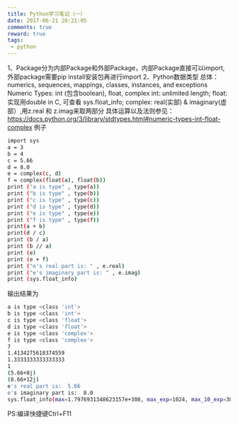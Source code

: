 ```yaml
---
title: Python学习笔记（一）
date: 2017-06-21 20:21:05
comments: true
reward: true
tags: 
 - python
---
```

1、Package分为内部Package和外部Package，内部Package直接可以import,外部package需要pip install安装包再进行import
2、Python数据类型
总体：numerics, sequences, mappings, classes, instances, and exceptions
Numeric Types: int (包含boolean), float, complex
int: unlimited length; float: 实现用double in C, 可查看 sys.float_info; complex: real(实部) & imaginary(虚部）,用z.real 和 z.imag来取两部分
具体运算以及法则参见：https://docs.python.org/3/library/stdtypes.html#numeric-types-int-float-complex
例子
<!-- more -->
``` bash
import sys
a = 3
b = 4
c = 5.66
d = 8.0
e = complex(c, d)
f = complex(float(a), float(b))
print ("a is type" , type(a))
print ("b is type" , type(b))
print ("c is type" , type(c))
print ("d is type" , type(d))
print ("e is type" , type(e))
print ("f is type" , type(f))
print(a + b)
print(d / c)
print (b / a)
print (b // a)
print (e)
print (e + f)
print ("e's real part is: " , e.real)
print ("e's imaginary part is: " , e.imag)
print (sys.float_info)
```
输出结果为
``` bash
a is type <class 'int'>
b is type <class 'int'>
c is type <class 'float'>
d is type <class 'float'>
e is type <class 'complex'>
f is type <class 'complex'>
7
1.4134275618374559
1.3333333333333333
1
(5.66+8j)
(8.66+12j)
e's real part is:  5.66
e's imaginary part is:  8.0
sys.float_info(max=1.7976931348623157e+308, max_exp=1024, max_10_exp=308, min=2.2250738585072014e-308, min_exp=-1021, min_10_exp=-307, dig=15, mant_dig=53, epsilon=2.220446049250313e-16, radix=2, rounds=1)
```
PS:编译快捷键Ctrl+F11
